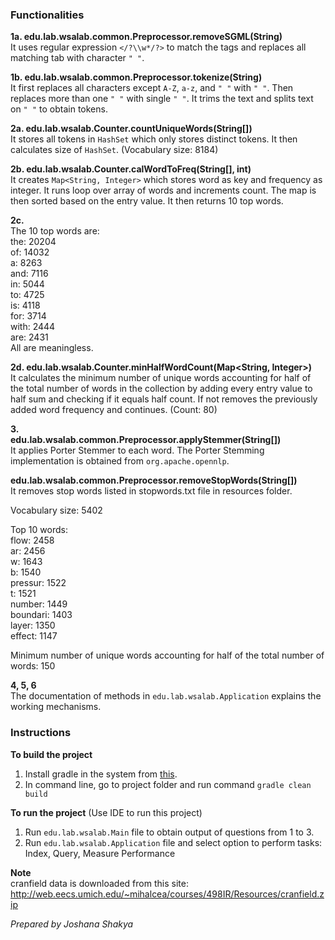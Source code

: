 ### Functionalities
__1a. edu.lab.wsalab.common.Preprocessor.removeSGML(String)__      
It uses regular expression `</?\\w*/?>` to match the tags and replaces all matching tab with character `" "`.  
  
__1b. edu.lab.wsalab.common.Preprocessor.tokenize(String)__  
It first replaces all characters except `A-Z`, `a-z`, and `" "` with `" "`. Then replaces more than one `" "` with single `" "`. It trims the text and splits text on `" "` to obtain tokens.  
  
__2a. edu.lab.wsalab.Counter.countUniqueWords(String[])__  
It stores all tokens in `HashSet` which only stores distinct tokens. It then calculates size of `HashSet`. (Vocabulary size: 8184)
  
__2b. edu.lab.wsalab.Counter.calWordToFreq(String[], int)__  
It creates `Map<String, Integer>` which stores word as key and frequency as integer. It runs loop over array of words and increments count. The map is then sorted based on the entry value. It then returns 10 top words.

__2c.__  
The 10 top words are:   
the: 20204  
of: 14032  
a: 8263  
and: 7116  
in: 5044  
to: 4725  
is: 4118  
for: 3714  
with: 2444  
are: 2431  
All are meaningless.  
  
__2d. edu.lab.wsalab.Counter.minHalfWordCount(Map<String, Integer>)__  
It calculates the minimum number of unique words accounting for half of the total number of words in the collection by adding every entry value to half sum and checking if it equals half count. If not removes the previously added word frequency and continues. (Count: 80)    
  
__3.__     
__edu.lab.wsalab.common.Preprocessor.applyStemmer(String[])__  
It applies Porter Stemmer to each word. The Porter Stemming implementation is obtained from `org.apache.opennlp`.  
  
__edu.lab.wsalab.common.Preprocessor.removeStopWords(String[])__  
It removes stop words listed in stopwords.txt file in resources folder.  
  
Vocabulary size: 5402  
  
Top 10 words:  
flow: 2458  
ar: 2456   
w: 1643  
b: 1540  
pressur: 1522  
t: 1521  
number: 1449  
boundari: 1403  
layer: 1350  
effect: 1147  
    
Minimum number of unique words accounting for half of the total number of words: 150   
 
__4, 5, 6__  
The documentation of methods in `edu.lab.wsalab.Application` explains the working mechanisms.
  
### Instructions
__To build the project__
1. Install gradle in the system from [this](https://gradle.org/install/).
2. In command line, go to project folder and run command `gradle clean build`

__To run the project__
(Use IDE to run this project)
1. Run `edu.lab.wsalab.Main` file to obtain output of questions from 1 to 3.
2. Run `edu.lab.wsalab.Application` file and select option to perform tasks: Index, Query, Measure Performance

__Note__  
cranfield data is downloaded from this site:
http://web.eecs.umich.edu/~mihalcea/courses/498IR/Resources/cranfield.zip
  
        
            
*Prepared by Joshana Shakya*



